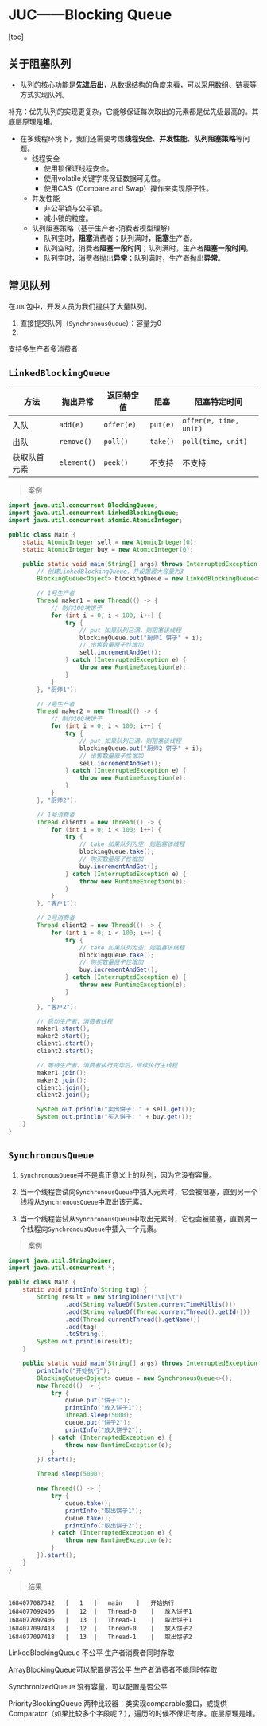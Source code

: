 # JUC——Blocking Queue

[toc]

## 关于阻塞队列

- 队列的核心功能是**先进后出**，从数据结构的角度来看，可以采用数组、链表等方式实现队列。

补充：优先队列的实现更复杂，它能够保证每次取出的元素都是优先级最高的。其底层原理是**堆**。



- 在多线程环境下，我们还需要考虑**线程安全**、**并发性能**、**队列阻塞策略**等问题。
  - 线程安全
    - 使用锁保证线程安全。
    - 使用volatile关键字来保证数据可见性。
    - 使用CAS（Compare and Swap）操作来实现原子性。
  - 并发性能
    - 非公平锁与公平锁。
    - 减小锁的粒度。
  - 队列阻塞策略（基于生产者-消费者模型理解）
    - 队列空时，**阻塞**消费者；队列满时，**阻塞**生产者。
    - 队列空时，消费者**阻塞一段时间**；队列满时，生产者**阻塞一段时间**。
    - 队列空时，消费者抛出**异常**；队列满时，生产者抛出**异常**。



## 常见队列

在`JUC`包中，开发人员为我们提供了大量队列。

1. 直接提交队列（`SynchronousQueue`）：容量为0
2. 



支持多生产者多消费者



## 



## `LinkedBlockingQueue`

| 方法         | 抛出异常    | 返回特定值 | 阻塞     | 阻塞特定时间           |
| ------------ | ----------- | ---------- | -------- | ---------------------- |
| 入队         | `add(e)`    | `offer(e)` | `put(e)` | `offer(e, time, unit)` |
| 出队         | `remove()`  | `poll()`   | `take()` | `poll(time, unit)`     |
| 获取队首元素 | `element()` | `peek()`   | 不支持   | 不支持                 |



> 案例

```java
import java.util.concurrent.BlockingQueue;
import java.util.concurrent.LinkedBlockingQueue;
import java.util.concurrent.atomic.AtomicInteger;

public class Main {
    static AtomicInteger sell = new AtomicInteger(0);
    static AtomicInteger buy = new AtomicInteger(0);

    public static void main(String[] args) throws InterruptedException {
        // 创建LinkedBlockingQueue，并设置最大容量为3
        BlockingQueue<Object> blockingQueue = new LinkedBlockingQueue<>(3);

        // 1号生产者
        Thread maker1 = new Thread(() -> {
            // 制作100块饼子
            for (int i = 0; i < 100; i++) {
                try {
                    // put 如果队列已满，则阻塞该线程
                    blockingQueue.put("厨师1 饼子" + i);
                    // 出售数量原子性增加
                    sell.incrementAndGet();
                } catch (InterruptedException e) {
                    throw new RuntimeException(e);
                }
            }
        }, "厨师1");

        // 2号生产者
        Thread maker2 = new Thread(() -> {
            // 制作100块饼子
            for (int i = 0; i < 100; i++) {
                try {
                    // put 如果队列已满，则阻塞该线程
                    blockingQueue.put("厨师2 饼子" + i);
                    // 出售数量原子性增加
                    sell.incrementAndGet();
                } catch (InterruptedException e) {
                    throw new RuntimeException(e);
                }
            }
        }, "厨师2");

        // 1号消费者
        Thread client1 = new Thread(() -> {
            for (int i = 0; i < 100; i++) {
                try {
                    // take 如果队列为空，则阻塞该线程
                    blockingQueue.take();
                    // 购买数量原子性增加
                    buy.incrementAndGet();
                } catch (InterruptedException e) {
                    throw new RuntimeException(e);
                }
            }
        }, "客户1");

        // 2号消费者
        Thread client2 = new Thread(() -> {
            for (int i = 0; i < 100; i++) {
                try {
                    // take 如果队列为空，则阻塞该线程
                    blockingQueue.take();
                    // 购买数量原子性增加
                    buy.incrementAndGet();
                } catch (InterruptedException e) {
                    throw new RuntimeException(e);
                }
            }
        }, "客户2");

        // 启动生产者、消费者线程
        maker1.start();
        maker2.start();
        client1.start();
        client2.start();

        // 等待生产者、消费者执行完毕后，继续执行主线程
        maker1.join();
        maker2.join();
        client1.join();
        client2.join();

        System.out.println("卖出饼子: " + sell.get());
        System.out.println("买入饼子: " + buy.get());
    }
}
```



## `SynchronousQueue`

1. `SynchronousQueue`并不是真正意义上的队列，因为它没有容量。

2. 当一个线程尝试向`SynchronousQueue`中插入元素时，它会被阻塞，直到另一个线程从`SynchronousQueue`中取出该元素。

3. 当一个线程尝试从`SynchronousQueue`中取出元素时，它也会被阻塞，直到另一个线程向`SynchronousQueue`中插入一个元素。

   

> 案例

```java
import java.util.StringJoiner;
import java.util.concurrent.*;

public class Main {
    static void printInfo(String tag) {
        String result = new StringJoiner("\t|\t")
                .add(String.valueOf(System.currentTimeMillis()))
                .add(String.valueOf(Thread.currentThread().getId()))
                .add(Thread.currentThread().getName())
                .add(tag)
                .toString();
        System.out.println(result);
    }

    public static void main(String[] args) throws InterruptedException {
        printInfo("开始执行");
        BlockingQueue<Object> queue = new SynchronousQueue<>();
        new Thread(() -> {
            try {
                queue.put("饼子1");
                printInfo("放入饼子1");
                Thread.sleep(5000);
                queue.put("饼子2");
                printInfo("放入饼子2");
            } catch (InterruptedException e) {
                throw new RuntimeException(e);
            }
        }).start();

        Thread.sleep(5000);

        new Thread(() -> {
            try {
                queue.take();
                printInfo("取出饼子1");
                queue.take();
                printInfo("取出饼子2");
            } catch (InterruptedException e) {
                throw new RuntimeException(e);
            }
        }).start();
    }
}
```



> 结果

```
1684077087342	|	1	|	main	|	开始执行
1684077092406	|	12	|	Thread-0	|	放入饼子1
1684077092406	|	13	|	Thread-1	|	取出饼子1
1684077097418	|	12	|	Thread-0	|	放入饼子2
1684077097418	|	13	|	Thread-1	|	取出饼子2
```





LinkedBlockingQueue 不公平 生产者消费者同时存取

ArrayBlockingQueue可以配置是否公平 生产者消费者不能同时存取

SynchronizedQueue 没有容量，可以配置是否公平



PriorityBlockingQueue 两种比较器：类实现comparable接口，或提供Comparator（如果比较多个字段呢？），遍历的时候不保证有序。底层原理是堆。·

